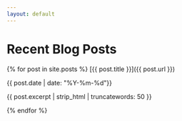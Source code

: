 ```yaml
---
layout: default
---
```


# Recent Blog Posts

{% for post in site.posts %}
[{{ post.title }}]({{ post.url }})

{{ post.date | date: "%Y-%m-%d"}}

{{ post.excerpt | strip_html | truncatewords: 50 }}

{% endfor %}
